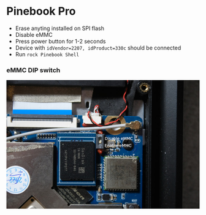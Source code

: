 # Pinebook Pro

- Erase anyting installed on SPI flash
- Disable eMMC
- Press power button for 1-2 seconds
- Device with `idVendor=2207, idProduct=330c` should be connected
- Run `rock Pinebook Shell`

### eMMC DIP switch
![eMMC DIP switch](img/DSCF1687s.JPG)
